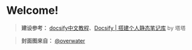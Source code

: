 # Welcome!<!-- {docsify-ignore} -->

> **建设参考：** [docsify中文教程](https://docsify.js.org/#/zh-cn/)、[Docsify | 搭建个人静态笔记库](https://mantyke.icu/posts/2021/docsify-build/) by 塔塔

> **封面图来自：** [@overwater](https://weibo.com/u/1646592141)




